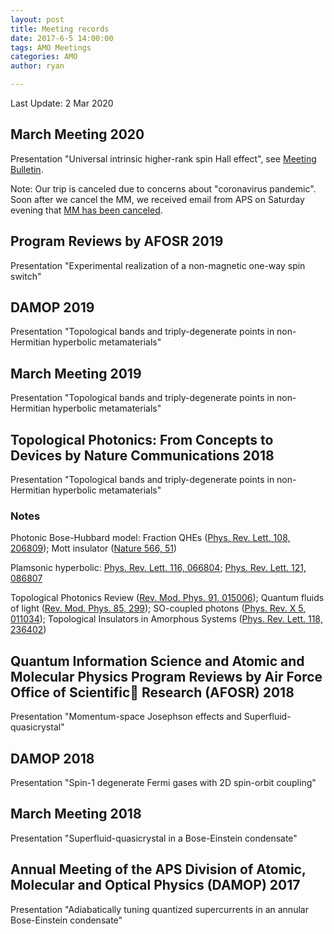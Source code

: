 ```yaml
---
layout: post
title: Meeting records
date: 2017-6-5 14:00:00
tags: AMO Meetings
categories: AMO
author: ryan

---
```


Last Update: 2 Mar 2020

## March Meeting 2020
Presentation "Universal intrinsic higher-rank spin Hall effect", see [Meeting Bulletin](http://meetings.aps.org/Meeting/MAR20/APS_epitome?utm_source=jan-9-email&utm_medium=email&utm_campaign=March%20Meeting%202020&utm_content=scientific-program).

Note: Our trip is canceled due to concerns about "coronavirus pandemic". Soon after we cancel the MM, we received email from APS on Saturday evening that [MM has been canceled](https://github.com/ryanhau94/ryanhau94.github.io).

## Program Reviews by AFOSR 2019
Presentation "Experimental realization of a non-magnetic one-way spin switch"

## DAMOP 2019
Presentation "Topological bands and triply-degenerate points in non-Hermitian hyperbolic metamaterials"

## March Meeting 2019
Presentation "Topological bands and triply-degenerate points in non-Hermitian hyperbolic metamaterials"

## Topological Photonics: From Concepts to Devices by Nature Communications 2018
Presentation "Topological bands and triply-degenerate points in non-Hermitian hyperbolic metamaterials"

### Notes
Photonic Bose-Hubbard model: Fraction QHEs ([Phys. Rev. Lett. 108, 206809](https://doi.org/10.1103/PhysRevLett.108.206809)); Mott insulator ([Nature 566, 51](https://arxiv.org/abs/1807.11342))

Plamsonic hyperbolic: [Phys. Rev. Lett. 116, 066804](https://doi.org/10.1103/PhysRevLett.116.066804); [Phys. Rev. Lett. 121, 086807](https://doi.org/10.1103/PhysRevLett.121.086807)

Topological Photonics Review ([Rev. Mod. Phys. 91, 015006](https://doi.org/10.1103/RevModPhys.91.015006)); Quantum fluids of light ([Rev. Mod. Phys. 85, 299](https://doi.org/10.1103/RevModPhys.85.299)); SO-coupled photons ([Phys. Rev. X 5, 011034](https://doi.org/10.1103/PhysRevX.5.011034)); Topological Insulators in Amorphous Systems ([Phys. Rev. Lett. 118, 236402](https://doi.org/10.1103/PhysRevLett.118.236402))

## Quantum Information Science and Atomic and Molecular Physics Program Reviews by Air Force Office of Scientific Research (AFOSR) 2018
Presentation "Momentum-space Josephson effects and Superfluid-quasicrystal"

## DAMOP 2018
Presentation "Spin-1 degenerate Fermi gases with 2D spin-orbit coupling"

## March Meeting 2018
Presentation "Superfluid-quasicrystal in a Bose-Einstein condensate"

## Annual Meeting of the APS Division of Atomic, Molecular and Optical Physics (DAMOP) 2017
Presentation "Adiabatically tuning quantized supercurrents in an annular Bose-Einstein condensate"
